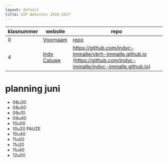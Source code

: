 ```yaml
---
layout: default
title: GIP Websites 2016-2017
---
```


| klasnummer | website | repo |
|---|---|---|
| 0 | [Voornaam](http://vbrh-immalle.github.io/) | [repo](https://github.com/vbrh-immalle/vbrh-immalle.github.io) |
| 4 | [Indy Caluwe](https://github.com/indyc-immalle) | https://github.com/indyc-immalle/vbrh-immalle.github.io (https://github.com/indyc-immalle/indyc-immalle.github.io)|

# planning juni

- 08u30 
- 08u50
- 09u10
- 09u40
- 10u00
- 10u20 PAUZE
- 10u40
- 11u00
- 11u20
- 11u40
- 12u00
